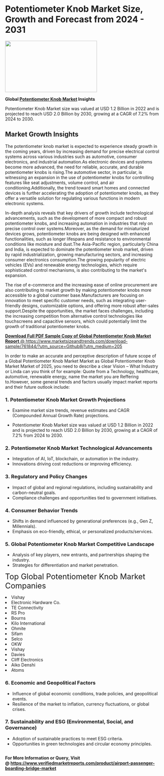 <H1>Potentiometer Knob Market Size, Growth and Forecast from 2024 - 2031</H1><img class="aligncenter size-medium wp-image-584254" src="https://thirdeyenews.in/wp-content/uploads/2024/09/Global-Market-Research-300x168.jpeg" alt="" width="300" height="168" /><p><strong>Global&nbsp;<a href="https://www.marketsizeandtrends.com/download-sample/761844/?utm_source=Github8j?utm_medium=205">Potentiometer Knob Market</a> Insights</strong></p><p>Potentiometer Knob Market size was valued at USD 1.2 Billion in 2022 and is projected to reach USD 2.0 Billion by 2030, growing at a CAGR of 7.2% from 2024 to 2030.</p><p><h2>Market Growth Insights</h2> <p>The potentiometer knob market is expected to experience steady growth in the coming years, driven by increasing demand for precise electrical control systems across various industries such as automotive, consumer electronics, and industrial automation.As electronic devices and systems become more advanced, the need for reliable, accurate, and durable potentiometer knobs is rising.The automotive sector, in particular, is witnessing an expansion in the use of potentiometer knobs for controlling features like seat adjustments, volume control, and air conditioning.Additionally, the trend toward smart homes and connected devices is further accelerating the adoption of potentiometer knobs, as they offer a versatile solution for regulating various functions in modern electronic systems.</p> <p><a href="#"></a></p> <p>In-depth analysis reveals that key drivers of growth include technological advancements, such as the development of more compact and robust potentiometer knobs, and increasing automation in industries that rely on precise control over systems.Moreover, as the demand for miniaturized devices grows, potentiometer knobs are being designed with enhanced functionalities, such as longer lifespans and resistance to environmental conditions like moisture and dust.The Asia-Pacific region, particularly China and India, is expected to dominate the potentiometer knob market, driven by rapid industrialization, growing manufacturing sectors, and increasing consumer electronics consumption.The growing popularity of electric vehicles (EVs) and renewable energy technologies, which require sophisticated control mechanisms, is also contributing to the market's expansion.</p> <p>The rise of e-commerce and the increasing ease of online procurement are also contributing to market growth by making potentiometer knobs more accessible to a global customer base.Manufacturers are focusing on innovation to meet specific customer needs, such as integrating user-friendly designs, customizable options, and offering more robust after-sales support.Despite the opportunities, the market faces challenges, including the increasing competition from alternative control technologies like touchscreens and capacitive sensors, which could potentially limit the growth of traditional potentiometer knobs.</p> <p><a href="#"></p><p><span class=""><strong>Download Full PDF Sample Copy of Global Potentiometer Knob Market Report</strong> @ <a href="https://www.marketsizeandtrends.com/download-sample/761844/?utm_source=Github8j?utm_medium=205" target="_blank">https://www.marketsizeandtrends.com/download-sample/761844/?utm_source=Github8j?utm_medium=205</a></span></p><p>In order to make an accurate and perceptive description of future scope of a Global&nbsp;Potentiometer Knob Market Market as Global&nbsp;Potentiometer Knob Market Market of 2025, you need to describe a clear Vision &ndash; What Industry or Linda can you think of for example: Quote from a Technology, healthcare, automotive, renewable energy, name the market you are Reffering to.However, some general trends and factors usually impact market reports and their future outlook include:</p><h3>1.&nbsp;<strong>Potentiometer Knob Market Growth Projections</strong></h3><ul><li>Examine market size trends, revenue estimates and CAGR (Compounded Annual Growth Rate) projections.</li><li><p>Potentiometer Knob Market size was valued at USD 1.2 Billion in 2022 and is projected to reach USD 2.0 Billion by 2030, growing at a CAGR of 7.2% from 2024 to 2030.</p></li></ul><h3>2.&nbsp;<strong>Potentiometer Knob Market Technological Advancements</strong></h3><ul><li>Integration of AI, IoT, blockchain, or automation in the industry.</li><li>Innovations driving cost reductions or improving efficiency.</li></ul><h3>3.&nbsp;<strong>Regulatory and Policy Changes</strong></h3><ul><li>Impact of global and regional regulations, including sustainability and carbon-neutral goals.</li><li>Compliance challenges and opportunities tied to government initiatives.</li></ul><h3>4.&nbsp;<strong>Consumer Behavior Trends</strong></h3><ul><li>Shifts in demand influenced by generational preferences (e.g., Gen Z, Millennials).</li><li>Emphasis on eco-friendly, ethical, or personalized products/services.</li></ul><h3>5.&nbsp;<strong>Global Potentiometer Knob Market Competitive Landscape</strong></h3><ul><li>Analysis of key players, new entrants, and partnerships shaping the industry.</li><li>Strategies for differentiation and market penetration.</li></ul><p data-pm-slice="1 1 []"><span style="color: inherit; font-family: inherit; font-size: 25px;">Top Global Potentiometer Knob Market Companies</span></p><div class="" data-test-id=""><p><li>Vishay</li><li> Electronic Hardware Co.</li><li> TE Connectivity</li><li> RS Pro</li><li> Bourns</li><li> Kilo International</li><li> Ohmite</li><li> Sifam</li><li> Selco</li><li> OKW</li><li> Vishay</li><li> Davies</li><li> Cliff Electronics</li><li> Aiko Denshi</li><li> Atoms</li></p></div><h3>6.&nbsp;<strong>Economic and Geopolitical Factors</strong></h3><ul><li>Influence of global economic conditions, trade policies, and geopolitical events.</li><li>Resilience of the market to inflation, currency fluctuations, or global crises.</li></ul><h3>7.&nbsp;<strong>Sustainability and ESG (Environmental, Social, and Governance)</strong></h3><ul><li>Adoption of sustainable practices to meet ESG criteria.</li><li>Opportunities in green technologies and circular economy principles.</li></ul><h2><strong style="font-size: 14px;">For More Information or Query, Visit @&nbsp;</strong><a style="background-color: #ffffff; font-size: 14px;" href="https://www.marketsizeandtrends.com/report/potentiometer-knob-market/" target="_blank">https://www.verifiedmarketreports.com/product/airport-passenger-boarding-bridge-market</a></h2>